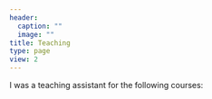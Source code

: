 ```yaml
---
header:
  caption: ""
  image: ""
title: Teaching
type: page
view: 2
---
```


I was a teaching assistant for the following courses:
